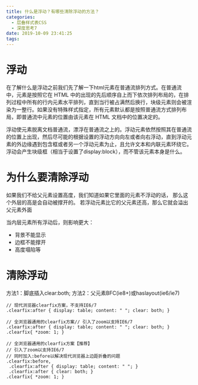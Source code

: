 ```yaml
---
title: 什么是浮动？有哪些清除浮动的方法？
categories:
  - 层叠样式表CSS
  - 深度思考7
date: 2019-10-09 23:41:25
tags:
---
```

# 浮动
在了解什么是浮动之前我们先了解一下html元素在普通流排列方式。在普通流中，元素是按照它在 HTML 中的出现的先后顺序自上而下依次排列布局的，在排列过程中所有的行内元素水平排列，直到当行被占满然后换行，块级元素则会被渲染为一整行。如果没有特殊样式指定，所有元素默认都是按照普通流方式排列布局，即普通流中元素的位置由该元素在 HTML 文档中的位置决定的。

浮动使元素脱离文档普通流，漂浮在普通流之上的。浮动元素依然按照其在普通流的位置上出现，然后尽可能的根据设置的浮动方向向左或者向右浮动，直到浮动元素的外边缘遇到包含框或者另一个浮动元素为止，且允许文本和内联元素环绕它。浮动会产生块级框（相当于设置了display:block），而不管该元素本身是什么。

# 为什么要清除浮动
如果我们不给父元素设置高度，我们知道如果它里面的元素不浮动的话， 那么这个外层的高是会自动被撑开的。
若浮动元素比它的父元素还高，那么它就会溢出父元素外面

当内层元素所有浮动后，则影响更大：
+ 背景不能显示
+ 边框不能撑开
+ 高度塌陷等
# 清除浮动
方法1：脚底插入clear:both; 
方法2：父元素BFC(ie8+)或haslayout(ie6/ie7)

```
// 现代浏览器clearfix方案，不支持IE6/7 
.clearfix:after { display: table; content: " "; clear: both; } 
​
// 全浏览器通用的clearfix方案// 引入了zoom以支持IE6/7
.clearfix:after { display: table; content: " "; clear: both; } 
.clearfix{ *zoom: 1; } 
​
// 全浏览器通用的clearfix方案【推荐】
// 引入了zoom以支持IE6/7 
// 同时加入:before以解决现代浏览器上边距折叠的问题 
.clearfix:before,
 .clearfix:after { display: table; content: " "; }
 .clearfix:after { clear: both; } 
.clearfix{ *zoom: 1; }
```

